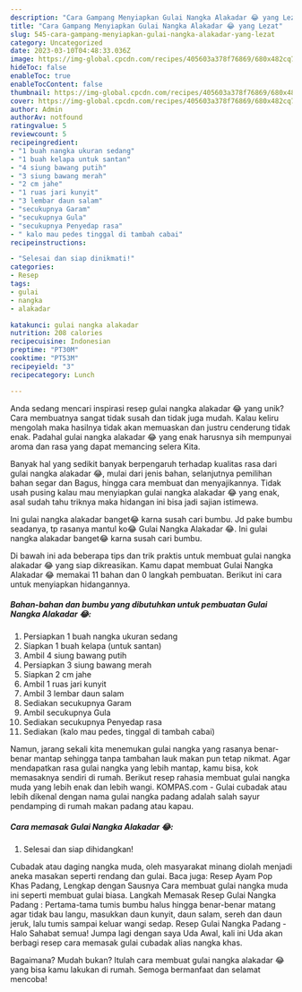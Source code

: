 ```yaml
---
description: "Cara Gampang Menyiapkan Gulai Nangka Alakadar 😂 yang Lezat"
title: "Cara Gampang Menyiapkan Gulai Nangka Alakadar 😂 yang Lezat"
slug: 545-cara-gampang-menyiapkan-gulai-nangka-alakadar-yang-lezat
category: Uncategorized
date: 2023-03-10T04:48:33.036Z
image: https://img-global.cpcdn.com/recipes/405603a378f76869/680x482cq70/gulai-nangka-alakadar-foto-resep-utama.jpg
hideToc: false
enableToc: true
enableTocContent: false
thumbnail: https://img-global.cpcdn.com/recipes/405603a378f76869/680x482cq70/gulai-nangka-alakadar-foto-resep-utama.jpg
cover: https://img-global.cpcdn.com/recipes/405603a378f76869/680x482cq70/gulai-nangka-alakadar-foto-resep-utama.jpg
author: Admin
authorAv: notfound
ratingvalue: 5
reviewcount: 5
recipeingredient:
- "1 buah nangka ukuran sedang"
- "1 buah kelapa untuk santan"
- "4 siung bawang putih"
- "3 siung bawang merah"
- "2 cm jahe"
- "1 ruas jari kunyit"
- "3 lembar daun salam"
- "secukupnya Garam"
- "secukupnya Gula"
- "secukupnya Penyedap rasa"
- " kalo mau pedes tinggal di tambah cabai"
recipeinstructions:

- "Selesai dan siap dinikmati!"
categories:
- Resep
tags:
- gulai
- nangka
- alakadar

katakunci: gulai nangka alakadar 
nutrition: 208 calories
recipecuisine: Indonesian
preptime: "PT30M"
cooktime: "PT53M"
recipeyield: "3"
recipecategory: Lunch

---
```





Anda sedang mencari inspirasi resep gulai nangka alakadar 😂 yang unik? Cara membuatnya sangat tidak susah dan tidak juga mudah. Kalau keliru mengolah maka hasilnya tidak akan memuaskan dan justru cenderung tidak enak. Padahal gulai nangka alakadar 😂 yang enak harusnya sih mempunyai aroma dan rasa yang dapat memancing selera Kita.





Banyak hal yang sedikit banyak berpengaruh terhadap kualitas rasa dari gulai nangka alakadar 😂, mulai dari jenis bahan, selanjutnya pemilihan bahan segar dan Bagus, hingga cara membuat dan menyajikannya. Tidak usah pusing kalau mau menyiapkan gulai nangka alakadar 😂 yang enak,      asal sudah tahu triknya maka hidangan ini bisa jadi sajian istimewa.














Ini gulai nangka alakadar banget😂 karna susah cari bumbu. Jd pake bumbu seadanya, tp rasanya mantul ko😂 Gulai Nangka Alakadar 😂. Ini gulai nangka alakadar banget😂 karna susah cari bumbu.






Di bawah ini ada beberapa tips dan trik praktis untuk membuat gulai nangka alakadar 😂 yang siap dikreasikan. Kamu dapat membuat Gulai Nangka Alakadar 😂 memakai 11 bahan dan 0 langkah pembuatan. Berikut ini cara untuk menyiapkan hidangannya.

<!--inarticleads1-->

##### Bahan-bahan dan bumbu yang dibutuhkan untuk pembuatan Gulai Nangka Alakadar 😂:

1. Persiapkan 1 buah nangka ukuran sedang
1. Siapkan 1 buah kelapa (untuk santan)
1. Ambil 4 siung bawang putih
1. Persiapkan 3 siung bawang merah
1. Siapkan 2 cm jahe
1. Ambil 1 ruas jari kunyit
1. Ambil 3 lembar daun salam
1. Sediakan secukupnya Garam
1. Ambil secukupnya Gula
1. Sediakan secukupnya Penyedap rasa
1. Sediakan  (kalo mau pedes, tinggal di tambah cabai)


Namun, jarang sekali kita menemukan gulai nangka yang rasanya benar-benar mantap sehingga tanpa tambahan lauk makan pun tetap nikmat. Agar mendapatkan rasa gulai nangka yang lebih mantap, kamu bisa, kok memasaknya sendiri di rumah. Berikut resep rahasia membuat gulai nangka muda yang lebih enak dan lebih wangi. KOMPAS.com - Gulai cubadak atau lebih dikenal dengan nama gulai nangka padang adalah salah sayur pendamping di rumah makan padang atau kapau. 

<!--inarticleads2-->

##### Cara memasak Gulai Nangka Alakadar 😂:


1. Selesai dan siap dihidangkan!

Cubadak atau daging nangka muda, oleh masyarakat minang diolah menjadi aneka masakan seperti rendang dan gulai. Baca juga: Resep Ayam Pop Khas Padang, Lengkap dengan Sausnya Cara membuat gulai nangka muda ini seperti membuat gulai biasa. Langkah Memasak Resep Gulai Nangka Padang : Pertama-tama tumis bumbu halus hingga benar-benar matang agar tidak bau langu, masukkan daun kunyit, daun salam, sereh dan daun jeruk, lalu tumis sampai keluar wangi sedap. Resep Gulai Nangka Padang - Halo Sahabat semua! Jumpa lagi dengan saya Uda Awal, kali ini Uda akan berbagi resep cara memasak gulai cubadak alias nangka khas. 

Bagaimana? Mudah bukan? Itulah cara membuat gulai nangka alakadar 😂 yang bisa kamu lakukan di rumah. Semoga bermanfaat dan selamat mencoba!
